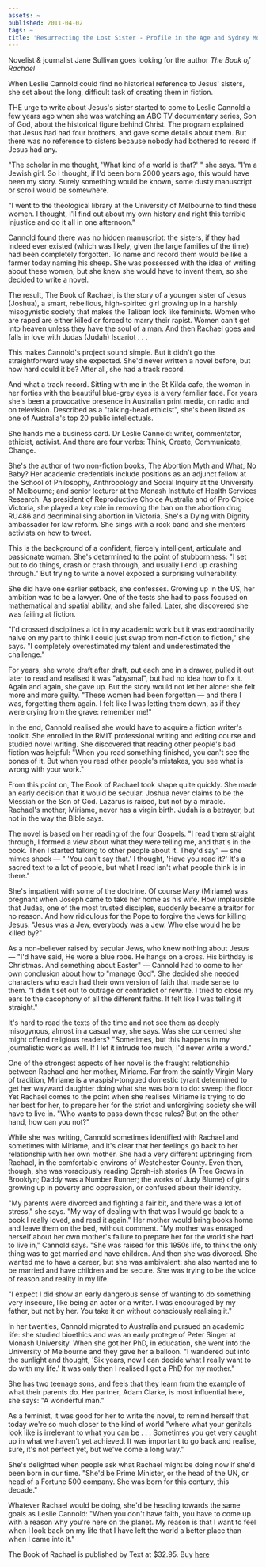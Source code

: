 ```yaml
---
assets: ~
published: 2011-04-02
tags: ~
title: 'Resurrecting the Lost Sister - Profile in the Age and Sydney Morning Herald '
---
```

Novelist & journalist Jane Sullivan goes looking for the author *The Book of Rachael*

When Leslie Cannold could find no historical reference to Jesus' sisters, she set about the long, difficult task of creating them in fiction.

THE urge to write about Jesus's sister started to come to Leslie Cannold a few years ago when she was watching an ABC TV documentary series, Son of God, about the historical figure behind Christ. The program explained that Jesus had had four brothers, and gave some details about them. But there was no reference to sisters because nobody had bothered to record if Jesus had any.

"The scholar in me thought, 'What kind of a world is that?' " she says. "I'm a Jewish girl. So I thought, if I'd been born 2000 years ago, this would have been my story. Surely something would be known, some dusty manuscript or scroll would be somewhere.

"I went to the theological library at the University of Melbourne to find these women. I thought, I'll find out about my own history and right this terrible injustice and do it all in one afternoon."

Cannold found there was no hidden manuscript: the sisters, if they had indeed ever existed (which was likely, given the large families of the time) had been completely forgotten. To name and record them would be like a farmer today naming his sheep. She was possessed with the idea of writing about these women, but she knew she would have to invent them, so she decided to write a novel.

The result, The Book of Rachael, is the story of a younger sister of Jesus (Joshua), a smart, rebellious, high-spirited girl growing up in a harshly misogynistic society that makes the Taliban look like feminists. Women who are raped are either killed or forced to marry their rapist. Women can't get into heaven unless they have the soul of a man. And then Rachael goes and falls in love with Judas (Judah) Iscariot . . .

This makes Cannold's project sound simple. But it didn't go the straightforward way she expected. She'd never written a novel before, but how hard could it be? After all, she had a track record.

And what a track record. Sitting with me in the St Kilda cafe, the woman in her forties with the beautiful blue-grey eyes is a very familiar face. For years she's been a provocative presence in Australian print media, on radio and on television. Described as a "talking-head ethicist", she's been listed as one of Australia's top 20 public intellectuals.

She hands me a business card. Dr Leslie Cannold: writer, commentator, ethicist, activist. And there are four verbs: Think, Create, Communicate, Change.

She's the author of two non-fiction books, The Abortion Myth and What, No Baby? Her academic credentials include positions as an adjunct fellow at the School of Philosophy, Anthropology and Social Inquiry at the University of Melbourne; and senior lecturer at the Monash Institute of Health Services Research. As president of Reproductive Choice Australia and of Pro Choice Victoria, she played a key role in removing the ban on the abortion drug RU486 and decriminalising abortion in Victoria. She's a Dying with Dignity ambassador for law reform. She sings with a rock band and she mentors activists on how to tweet.

This is the background of a confident, fiercely intelligent, articulate and passionate woman. She's determined to the point of stubbornness: "I set out to do things, crash or crash through, and usually I end up crashing through." But trying to write a novel exposed a surprising vulnerability.

She did have one earlier setback, she confesses. Growing up in the US, her ambition was to be a lawyer. One of the tests she had to pass focused on mathematical and spatial ability, and she failed. Later, she discovered she was failing at fiction.

"I'd crossed disciplines a lot in my academic work but it was extraordinarily naive on my part to think I could just swap from non-fiction to fiction," she says. "I completely overestimated my talent and underestimated the challenge."

For years, she wrote draft after draft, put each one in a drawer, pulled it out later to read and realised it was "abysmal", but had no idea how to fix it. Again and again, she gave up. But the story would not let her alone: she felt more and more guilty. "These women had been forgotten — and there I was, forgetting them again. I felt like I was letting them down, as if they were crying from the grave: remember me!"

In the end, Cannold realised she would have to acquire a fiction writer's toolkit. She enrolled in the RMIT professional writing and editing course and studied novel writing. She discovered that reading other people's bad fiction was helpful: "When you read something finished, you can't see the bones of it. But when you read other people's mistakes, you see what is wrong with your work."

From this point on, The Book of Rachael took shape quite quickly. She made an early decision that it would be secular. Joshua never claims to be the Messiah or the Son of God. Lazarus is raised, but not by a miracle. Rachael's mother, Miriame, never has a virgin birth. Judah is a betrayer, but not in the way the Bible says.

The novel is based on her reading of the four Gospels. "I read them straight through, I formed a view about what they were telling me, and that's in the book. Then I started talking to other people about it. They'd say" — she mimes shock — " 'You can't say that.' I thought, 'Have you read it?' It's a sacred text to a lot of people, but what I read isn't what people think is in there."

She's impatient with some of the doctrine. Of course Mary (Miriame) was pregnant when Joseph came to take her home as his wife. How implausible that Judas, one of the most trusted disciples, suddenly became a traitor for no reason. And how ridiculous for the Pope to forgive the Jews for killing Jesus: "Jesus was a Jew, everybody was a Jew. Who else would he be killed by?"

As a non-believer raised by secular Jews, who knew nothing about Jesus — "I'd have said, He wore a blue robe. He hangs on a cross. His birthday is Christmas. And something about Easter" — Cannold had to come to her own conclusion about how to "manage God". She decided she needed characters who each had their own version of faith that made sense to them. "I didn't set out to outrage or contradict or rewrite. I tried to close my ears to the cacophony of all the different faiths. It felt like I was telling it straight."

It's hard to read the texts of the time and not see them as deeply misogynous, almost in a casual way, she says. Was she concerned she might offend religious readers? "Sometimes, but this happens in my journalistic work as well. If I let it intrude too much, I'd never write a word."

One of the strongest aspects of her novel is the fraught relationship between Rachael and her mother, Miriame. Far from the saintly Virgin Mary of tradition, Miriame is a waspish-tongued domestic tyrant determined to get her wayward daughter doing what she was born to do: sweep the floor. Yet Rachael comes to the point when she realises Miriame is trying to do her best for her, to prepare her for the strict and unforgiving society she will have to live in. "Who wants to pass down these rules? But on the other hand, how can you not?"

While she was writing, Cannold sometimes identified with Rachael and sometimes with Miriame, and it's clear that her feelings go back to her relationship with her own mother. She had a very different upbringing from Rachael, in the comfortable environs of Westchester County. Even then, though, she was voraciously reading Oprah-ish stories (A Tree Grows in Brooklyn; Daddy was a Number Runner; the works of Judy Blume) of girls growing up in poverty and oppression, or confused about their identity.

"My parents were divorced and fighting a fair bit, and there was a lot of stress," she says. "My way of dealing with that was I would go back to a book I really loved, and read it again." Her mother would bring books home and leave them on the bed, without comment. "My mother was enraged herself about her own mother's failure to prepare her for the world she had to live in," Cannold says. "She was raised for this 1950s life, to think the only thing was to get married and have children. And then she was divorced. She wanted me to have a career, but she was ambivalent: she also wanted me to be married and have children and be secure. She was trying to be the voice of reason and reality in my life.

"I expect I did show an early dangerous sense of wanting to do something very insecure, like being an actor or a writer. I was encouraged by my father, but not by her. You take it on without consciously realising it."

In her twenties, Cannold migrated to Australia and pursued an academic life: she studied bioethics and was an early protege of Peter Singer at Monash University. When she got her PhD, in education, she went into the University of Melbourne and they gave her a balloon. "I wandered out into the sunlight and thought, 'Six years, now I can decide what I really want to do with my life.' It was only then I realised I got a PhD for my mother."

She has two teenage sons, and feels that they learn from the example of what their parents do. Her partner, Adam Clarke, is most influential here, she says: "A wonderful man."

As a feminist, it was good for her to write the novel, to remind herself that today we're so much closer to the kind of world "where what your genitals look like is irrelevant to what you can be . . . Sometimes you get very caught up in what we haven't yet achieved. It was important to go back and realise, sure, it's not perfect yet, but we've come a long way."

She's delighted when people ask what Rachael might be doing now if she'd been born in our time. "She'd be Prime Minister, or the head of the UN, or head of a Fortune 500 company. She was born for this century, this decade."

Whatever Rachael would be doing, she'd be heading towards the same goals as Leslie Cannold: "When you don't have faith, you have to come up with a reason why you're here on the planet. My reason is that I want to feel when I look back on my life that I have left the world a better place than when I came into it."

The Book of Rachael is published by Text at $32.95. Buy [here](http://www.bookworm.com.au/Book/The-Book-of-Rachael-9781921758089.aspx) 

